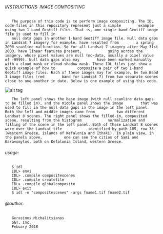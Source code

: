 ###### INSTRUCTIONS: IMAGE COMPOSITING 

       The purpose of this code is to perform image compositing. The IDL code files in this repository represent just a simple        example using two 1-band Geotiff files. That is, one single band Geotiff image file is used to fill in 
       null data gaps in another 1-band Geotiff image file. Null data gaps in Landsat 7 imagery for example, have resulted from        a spring 2003 scanline malfunction. So for all Landsat 7 imagery after May 31st 2003, have linear features present,            going across the imagery, whose pixel values are null (no-data, usually a pixel value of -9999). Null data gaps also may        have been marked manually with a cloud mask or cloud-shadow mask. These IDL files just show a quick example of how to          composite a pair of two 1-band Geotiff image files. Each of these images may for example, be two Band 3 image files (red        band for Landsat 7) from two separate scenes close to one another in date. Below is one example of using this code. 

![alt tag](https://lh5.googleusercontent.com/-cDLYYNWKTJA/VYRBdtD7uoI/AAAAAAAAACs/yOecG2xKaqw/w1358-h442-no/composited.jpg)

       The left panel shows the base image (with null scanline data gaps to be filled in), and the middle panel shows the image        that was used to fill in the null data gaps in the image in the left panel. Both the left and middle images came from          two different Landsat 8 scenes. The right panel shows the filled-in, composited scene, resulting from the histogram            normalization and filling of the scene in the left panel. Both of these Landsat 8 scenes were over the Landsat tile            identified by path 185, row 33 (western Greece, islands of Kefalonia and Ithaki). In plain view, in the panels above,          one can see the cities of Sami and Karavomylos, both on Kefalonia Island, western Greece. 

###### usage: 

       $ idl
       IDL> envi
       IDL> .compile compositescenes
       IDL> .compile createtile
       IDL> .compile globalcomposite
       IDL> exit
       $ idl -e "compositescenes" -args fname1.tif fname2.tif 

###### @author:
       Gerasimos Michalitsianos
       SGT, Inc. 
       Febuary 2018 

